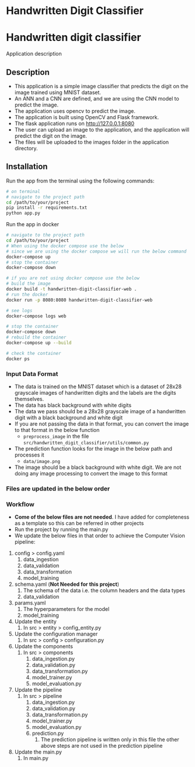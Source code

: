 # Handwritten Digit Classifier

# Handwritten digit classifier
Application description
## Description
* This application is a simple image classifier that predicts the digit on the image trained using MNIST dataset. 
* An ANN and a CNN are defined, and we are using the CNN model to predict the image.
* The application uses opencv to predict the image. 
* The application is built using OpenCV and Flask framework. 
* The flask application runs on http://127.0.0.1:8080
* The user can upload an image to the application, and the application will predict the digit on the image.
* The files will be uploaded to the images folder in the application directory.

## Installation
Run the app from the terminal using the following commands:
```bash
# on terminal
# navigate to the project path
cd /path/to/your/project
pip install -r requirements.txt
python app.py
```
Run the app in docker
```bash
# navigate to the project path
cd /path/to/your/project
# When using the docker compose use the below
# since we are using the docker compose we will run the below command
docker-compose up
# stop the container
docker-compose down

# if you are not using docker compose use the below
# build the image
docker build -t handwritten-digit-classifier-web . 
# run the docker
docker run -p 8080:8080 handwritten-digit-classifier-web

# see logs
docker-compose logs web

# stop the container
docker-compose down
# rebuild the container
docker-compose up --build

# check the container
docker ps
```

### Input Data Format
* The data is trained on the MNIST dataset which is a dataset of 28x28 grayscale images of handwritten digits and the labels are the digits themselves.
* The data has black background with white digits
* The data we pass should be a 28x28 grayscale image of a handwritten digit with a black background and white digit
* If you are not passing the data in that format, you can convert the image to that format in the below function 
  * `preprocess_image` in the file `src/handwritten_digit_classifier/utils/common.py`
* The prediction function looks for the image in the below path and processes it
  * `data/image.png`
* The image should be a black background with white digit. We are not doing any image processing to convert the image to this format

### Files are updated in the below order
### Workflow
* **Come of the below files are not needed**. I have added for completeness as a template so this can be referred in other projects 
* Run the project by running the main.py
* We update the below files in that order to achieve the Computer Vision pipeline:
1. config > config.yaml
   1. data_ingestion
   2. data_validation
   3. data_transformation
   4. model_training
2. schema.yaml (**Not Needed for this project**)
   1. The schema of the data i.e. the column headers and the data types
   2. data_validation
3. params.yaml
   1. The hyperparameters for the model
   2. model_training
4. Update the entity
   1. In src > entity > config_entity.py
5. Update the configuration manager 
   1. In src > config > configuration.py
6. Update the components 
   1. In src > components 
      1. data_ingestion.py
      2. data_validation.py
      3. data_transformation.py
      4. model_trainer.py
      5. model_evaluation.py
7. Update the pipeline
    1. In src > pipeline
        1. data_ingestion.py
        2. data_validation.py
        3. data_transformation.py 
        4. model_trainer.py
        5. model_evaluation.py
        6. prediction.py
           1. The prediction pipeline is written only in this file the other above steps are not used in the prediction pipeline
8. Update the main.py
    1. In main.py
